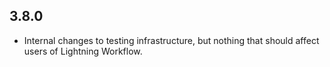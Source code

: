 ## 3.8.0
* Internal changes to testing infrastructure, but nothing that
  should affect users of Lightning Workflow.
